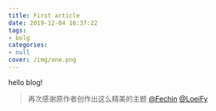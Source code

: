 ```yaml
---
title: First article
date: 2019-12-04 16:37:22
tags: 
- bolg
categories:
- null
cover: /img/one.png
---
```



hello blog!  
>再次感谢原作者创作出这么精美的主题 [@Fechin](https://github.com/Fechin/hexo-theme-diaspora) [@LoeiFy](https://github.com/LoeiFy/Diaspora )
